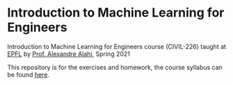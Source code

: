 # Introduction to Machine Learning for Engineers

Introduction to Machine Learning for Engineers course  (CIVIL-226) taught at [EPFL](https://www.epfl.ch/en/) by [Prof. Alexandre Alahi](https://people.epfl.ch/alexandre.alahi?lang=en), Spring 2021

This repository is for the exercises and homework, the course syllabus can be found [here](https://edu.epfl.ch/coursebook/en/introduction-to-machine-learning-for-engineers-CIVIL-226).
